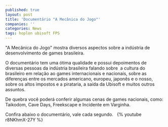 ```yaml
---
published: true
layout: post
title: 'Documentário "A Mecânica do Jogo"'
companies: ''
categories: News
tags: hoplon ubisoft FPS
---
```

"A Mecânica do Jogo" mostra diversos aspectos sobre a indústria de desenvolvimento de games brasileira. 

O documentário tem uma ótima qualidade e possui depoimentos de diversas pessoas da indústria brasileira falando sobre  a cultura do brasileiro em relação ao games internacionais e nacionais, sobre as diferenças entre os mercados americano, europeu, japonês e o nosso, sobre os altos impostos e a pirataria, a saída da Ubisoft e muitos outros assuntos. 

De quebra você poderá conferir algumas cenas de games nacionais, como: Taikodom, Cave Days, Freekscape e Incidente em Varginha. 

Confira abaixo o documentário, vale cada segundo.   
{% youtube r8NKhmX-27Y %}